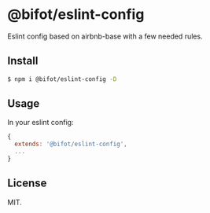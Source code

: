 # @bifot/eslint-config

Eslint config based on airbnb-base with a few needed rules.

## Install

```sh
$ npm i @bifot/eslint-config -D
```

## Usage

In your eslint config:

```js
{
  extends: '@bifot/eslint-config',
  ...
}
```

## License

MIT.
